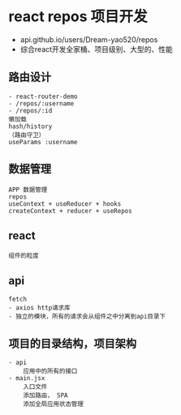 # react repos 项目开发
- api.github.io/users/Dream-yao520/repos
- 综合react开发全家桶、项目级别、大型的、性能

## 路由设计
    - react-router-demo
    - /repos/:username
    - /repos/:id
    懒加载
    hash/history
    （路由守卫）
    useParams :username
## 数据管理
    APP 数据管理
    repos 
    useContext + useReducer + hooks
    createContext + reducer + useRepos

## react
    组件的粒度

## api 
    fetch
    - axios http请求库
    - 独立的模块，所有的请求会从组件之中分离到api目录下

## 项目的目录结构，项目架构
    - api 
        应用中的所有的接口
    - main.jsx
        入口文件
        添加路由， SPA
        添加全局应用状态管理